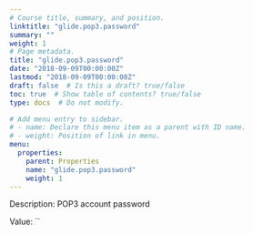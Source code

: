 ```yaml
---
# Course title, summary, and position.
linktitle: "glide.pop3.password"
summary: ""
weight: 1
# Page metadata.
title: "glide.pop3.password"
date: "2018-09-09T00:00:00Z"
lastmod: "2018-09-09T00:00:00Z"
draft: false  # Is this a draft? true/false
toc: true  # Show table of contents? true/false
type: docs  # Do not modify.

# Add menu entry to sidebar.
# - name: Declare this menu item as a parent with ID name.
# - weight: Position of link in menu.
menu:
  properties:
    parent: Properties
    name: "glide.pop3.password"
    weight: 1
---
```


Description: POP3 account password


Value: ``